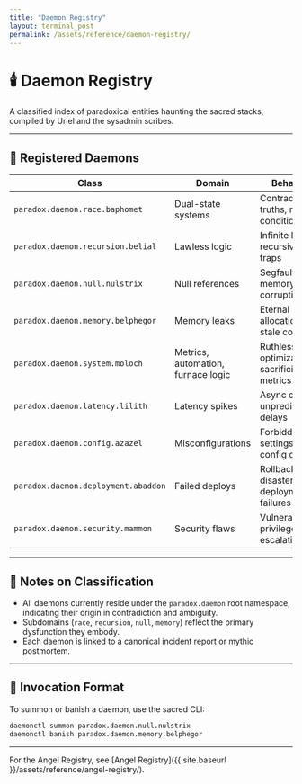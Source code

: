 ```yaml
---
title: "Daemon Registry"
layout: terminal_post
permalink: /assets/reference/daemon-registry/
---
```


# 🕯️ Daemon Registry
A classified index of paradoxical entities haunting the sacred stacks, compiled by Uriel and the sysadmin scribes.

---

## 🧬 Registered Daemons

| Class | Domain | Behavior | Avatar | Status |
|-------|--------|----------|--------|--------|
| `paradox.daemon.race.baphomet` | Dual-state systems | Contradictory truths, race conditions | Baphomet | Active |
| `paradox.daemon.recursion.belial` | Lawless logic | Infinite loops, recursive traps | Belial | Banished (for now) |
| `paradox.daemon.null.nulstrix` | Null references | Segfaults, memory corruption | Nulstrix | Uncontained |
| `paradox.daemon.memory.belphegor` | Memory leaks | Eternal allocation, stale configs | Belphegor | Quarantined |
| `paradox.daemon.system.moloch` | Metrics, automation, furnace logic | Ruthless optimization, sacrificial metrics | Moloch | Active |
| `paradox.daemon.latency.lilith` | Latency spikes | Async chaos, unpredictable delays | Lilith | Uncontained |
| `paradox.daemon.config.azazel` | Misconfigurations | Forbidden settings, config drift | Azazel | Active |
| `paradox.daemon.deployment.abaddon` | Failed deploys | Rollback disasters, deployment failures | Abaddon | Banished |
| `paradox.daemon.security.mammon` | Security flaws | Vulnerabilities, privilege escalation | Mammon | Quarantined |

---

## 🧠 Notes on Classification

- All daemons currently reside under the `paradox.daemon` root namespace, indicating their origin in contradiction and ambiguity.
- Subdomains (`race`, `recursion`, `null`, `memory`) reflect the primary dysfunction they embody.
- Each daemon is linked to a canonical incident report or mythic postmortem.

---

## 🧰 Invocation Format

To summon or banish a daemon, use the sacred CLI:

```bash
daemonctl summon paradox.daemon.null.nulstrix
daemonctl banish paradox.daemon.memory.belphegor
```


---

For the Angel Registry, see [Angel Registry]({{ site.baseurl }}/assets/reference/angel-registry/).